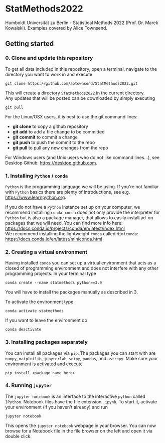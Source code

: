 # StatMethods2022
Humboldt Universität zu Berlin - Statistical Methods 2022 (Prof. Dr. Marek Kowalski). Examples covered by Alice Townsend.

## Getting started

### 0. Clone and update this repository

To get all data included in this repository, open a terminal, navigate to the directory you want to work in and execute
```
git clone https://github.com/aotownsend/StatMethods2022.git

```

This will create a directory `StatMethods2022` in the current directory. \
Any updates that will be posted can be downloaded by simply executing
```
git pull
```

For the Linux/OSX users, it is best to use the git command lines:
- **git clone** to copy a github repository
- **git add** to add a file change to be committed
- **git commit** to commit a change
- **git push** to push the commit to the repo
- **git pull** to pull any new changes from the repo

For Windows users (and Unix users who do not like command lines...), see Desktop Github: https://desktop.github.com.

### 1. Installing `Python` / `conda`
`Python` is the programming language we will be using. If you're not familiar with `Python` basics there are plenty 
of introductions, see e.g. https://www.learnpython.org.

If you do not have a `Python` instance set up on your computer, we recommend installing `conda`. `conda` does not only 
provide the interpreter for `Python` but is also a package manager, that allows to easily install ad-on packages that 
we will need. You can find more info here: https://docs.conda.io/projects/conda/en/latest/index.html \
We recommend installing the lightweight `conda` called `Miniconda`: https://docs.conda.io/en/latest/miniconda.html


### 2. Creating a virtual environment
Having installed `conda` you can set up a virtual environment that acts as a closed of programming environment and does 
not interfere with any other programming projects. 
In your terminal type
```
conda create --name statmethods python==3.9
```
You will have to install the packages manually as described in 3.

To activate the environment type
```
conda activate statmethods
```
If you want to leave the environment do
```
conda deactivate
```


### 3. Installing packages separately

You can install all packages via `pip`. The packages you can start with are `numpy`, `matplotlib`, `jupyterlab`, `scipy`, `pandas`, and `astropy`.
Make sure your environment is activated and execute
```
pip install <package name here>
```


### 4. Running `jupyter`

The `jupyter notebook` is an interface to the interactive `python` called `IPython`. 
Notebook files have the file extension `.ipynb`. To start it, activate your environment (if you haven't already) and run
```
jupyter notebook
```

This opens the `jupyter notebook` webpage in your browser. You can now browse for a Notebook file in the file browser on the left
and open it via double click.
